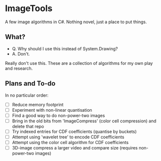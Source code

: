 ImageTools
==========

A few image algorithms in C#. Nothing novel, just a place to put things.


## What?

* Q. Why should I use this instead of System.Drawing?
* A. Don't.

Really don't use this. These are a collection of algorithms for my own play and research.


## Plans and To-do

In no particular order:
* [ ] Reduce memory footprint
* [ ] Experiment with non-linear quantisation
* [ ] Find a good way to do non-power-two images
* [ ] Bring in the old bits from 'ImageCompress' (color cell compression) and delete that repo
* [ ] Try indexed entries for CDF coefficients (quantise by buckets)
* [ ] Attempt using 'wavelet tree' to encode CDF coefficients
* [ ] Attempt using the color cell algorithm for CDF coefficients
* [ ] 3D-image compress a larger video and compare size (requires non-power-two images)
